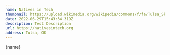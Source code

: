 ```yaml
---
name: Natives in Tech
thumbnail: https://upload.wikimedia.org/wikipedia/commons/f/fa/Tulsa_Skyline.jpg
date: 2022-06-29T15:43:34.319Z
description: Test Description
url: https://nativesintech.org
address: Tulsa, OK
---
```


{name}
